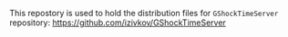 This repostory is used to hold the distribution files for `GShockTimeServer` repository:
https://github.com/izivkov/GShockTimeServer

